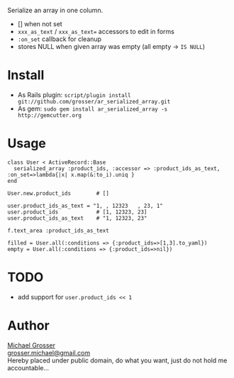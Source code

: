 Serialize an array in one column.

 - [] when not set
 - `xxx_as_text` / `xxx_as_text=` accessors to edit in forms
 - `:on_set` callback for cleanup
 - stores NULL when given array was empty (all empty -> `IS NULL`)

Install
=======
 - As Rails plugin: `script/plugin install git://github.com/grosser/ar_serialized_array.git `
 - As gem: ` sudo gem install ar_serialized_array -s http://gemcutter.org `


Usage
=====

    class User < ActiveRecord::Base
      serialized_array :product_ids, :accessor => :product_ids_as_text, :on_set=>lambda{|x| x.map(&:to_i).uniq }
    end

    User.new.product_ids        # []

    user.product_ids_as_text = "1, , 12323   , 23, 1"
    user.product_ids            # [1, 12323, 23]
    user.product_ids_as_text    # "1, 12323, 23"

    f.text_area :product_ids_as_text

    filled = User.all(:conditions => {:product_ids=>[1,3].to_yaml})
    empty = User.all(:conditions => {:product_ids=>nil})

TODO
====
 - add support for `user.product_ids << 1`

Author
======
[Michael Grosser](http://pragmatig.wordpress.com)  
grosser.michael@gmail.com  
Hereby placed under public domain, do what you want, just do not hold me accountable...
